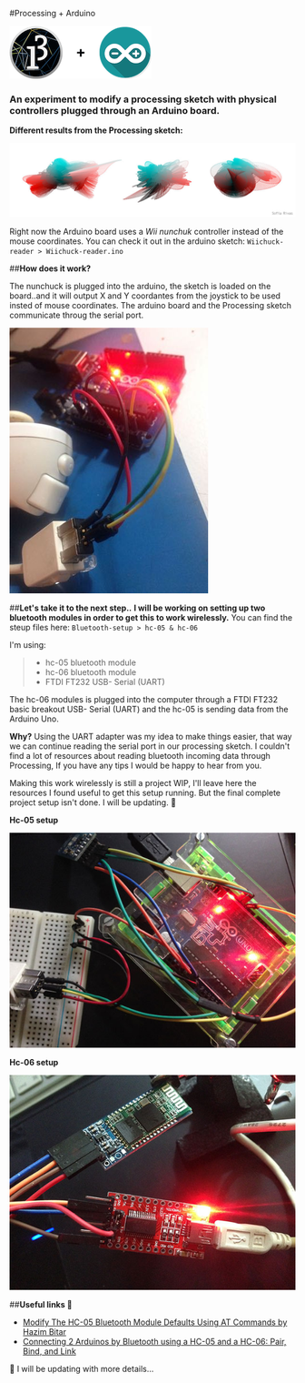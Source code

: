 
#Processing + Arduino

![Processing](./images/processing-cover.png)


### An experiment to modify a processing sketch with physical controllers plugged through an Arduino board.

**Different results from the Processing sketch:**

![](./images/sketch.jpg)


Right now the Arduino board uses a *Wii nunchuk* controller instead of the mouse coordinates. You can check it out in the arduino sketch: `Wiichuck-reader > Wiichuck-reader.ino`

##**How does it work?**

The nunchuck is plugged into the arduino, the sketch is loaded on the board..and it will output X and Y coordantes from the joystick to be used insted of mouse coordinates. The arduino board and the Processing sketch communicate throug the serial port.


![](./images/nunchuck-arduino.jpeg)

##**Let's take it to the next step..**
**I will be working on setting up two bluetooth modules in order to get this to work wirelessly.** 
You can find the steup files here: `Bluetooth-setup > hc-05 & hc-06`

I'm using:
> * hc-05 bluetooth module
> * hc-06 bluetooth module
> * FTDI FT232 USB- Serial (UART)

The hc-06 modules is plugged into the computer through a FTDI FT232 basic breakout USB- Serial (UART) and the hc-05 is sending data from the Arduino Uno.

**Why?** Using the UART adapter was my idea to make things easier, that way we can continue reading the serial port in our processing sketch. I couldn't find a lot of resources about reading bluetooth incoming data through Processing, If you have any tips I would be happy to hear from you.


Making this work wirelessly is still a project WIP, I'll leave here the resources I found useful to get this setup running. But the final complete project setup isn't done. I will be updating. :speech_balloon:

**Hc-05 setup**

![](./images/hc-05.jpg)

**Hc-06 setup**

![](./images/hc-06.jpg)


##**Useful links :raised_hands:**
* [Modify The HC-05 Bluetooth Module Defaults Using AT Commands by Hazim Bitar](http://www.techbitar.com/modify-the-hc-05-bluetooth-module-defaults-using-at-commands.html)
* [Connecting 2 Arduinos by Bluetooth using a HC-05 and a HC-06: Pair, Bind, and Link](http://www.martyncurrey.com/connecting-2-arduinos-by-bluetooth-using-a-hc-05-and-a-hc-06-pair-bind-and-link/)


:pushpin: I will be updating with more details...